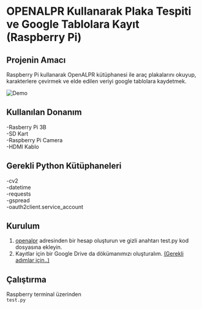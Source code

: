 # OPENALPR Kullanarak Plaka Tespiti ve Google Tablolara Kayıt (Raspberry Pi)

## **Projenin Amacı**
  Raspberry Pi kullanarak OpenALPR kütüphanesi ile araç plakalarını okuyup, karakterlere çevirmek ve elde edilen veriyi google tablolara kaydetmek. 

![Demo](plate_recognition.gif)

## **Kullanılan Donanım**
-Rasberry Pi 3B <br/>
-SD Kart <br/>
-Raspberry Pi Camera <br/>
-HDMI Kablo <br/>
## **Gerekli Python Kütüphaneleri**
-cv2 <br/>
-datetime <br/>
-requests <br/>
-gspread <br/>
-oauth2client.service_account <br/>
## **Kurulum**
1. [openalpr](https://cloud.openalpr.com/) adresinden bir hesap oluşturun ve gizli anahtarı test.py kod dosyasına ekleyin.
2. Kayıtlar için bir Google Drive da dökümanımızı oluşturalım. [(Gerekli adımlar için..)](plate_recognition)
## **Çalıştırma**
Raspberry terminal üzerinden <br/>
`test.py`
